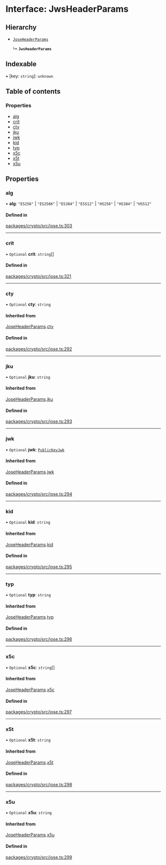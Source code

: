 # Interface: JwsHeaderParams

## Hierarchy

- [`JoseHeaderParams`](JoseHeaderParams.md)

  ↳ **`JwsHeaderParams`**

## Indexable

▪ [key: `string`]: `unknown`

## Table of contents

### Properties

- [alg](JwsHeaderParams.md#alg)
- [crit](JwsHeaderParams.md#crit)
- [cty](JwsHeaderParams.md#cty)
- [jku](JwsHeaderParams.md#jku)
- [jwk](JwsHeaderParams.md#jwk)
- [kid](JwsHeaderParams.md#kid)
- [typ](JwsHeaderParams.md#typ)
- [x5c](JwsHeaderParams.md#x5c)
- [x5t](JwsHeaderParams.md#x5t)
- [x5u](JwsHeaderParams.md#x5u)

## Properties

### alg

• **alg**: ``"ES256"`` \| ``"ES256K"`` \| ``"ES384"`` \| ``"ES512"`` \| ``"HS256"`` \| ``"HS384"`` \| ``"HS512"``

#### Defined in

[packages/crypto/src/jose.ts:303](https://github.com/TBD54566975/web5-js/blob/ff920f5/packages/crypto/src/jose.ts#L303)

___

### crit

• `Optional` **crit**: `string`[]

#### Defined in

[packages/crypto/src/jose.ts:321](https://github.com/TBD54566975/web5-js/blob/ff920f5/packages/crypto/src/jose.ts#L321)

___

### cty

• `Optional` **cty**: `string`

#### Inherited from

[JoseHeaderParams](JoseHeaderParams.md).[cty](JoseHeaderParams.md#cty)

#### Defined in

[packages/crypto/src/jose.ts:292](https://github.com/TBD54566975/web5-js/blob/ff920f5/packages/crypto/src/jose.ts#L292)

___

### jku

• `Optional` **jku**: `string`

#### Inherited from

[JoseHeaderParams](JoseHeaderParams.md).[jku](JoseHeaderParams.md#jku)

#### Defined in

[packages/crypto/src/jose.ts:293](https://github.com/TBD54566975/web5-js/blob/ff920f5/packages/crypto/src/jose.ts#L293)

___

### jwk

• `Optional` **jwk**: [`PublicKeyJwk`](../index.md#publickeyjwk)

#### Inherited from

[JoseHeaderParams](JoseHeaderParams.md).[jwk](JoseHeaderParams.md#jwk)

#### Defined in

[packages/crypto/src/jose.ts:294](https://github.com/TBD54566975/web5-js/blob/ff920f5/packages/crypto/src/jose.ts#L294)

___

### kid

• `Optional` **kid**: `string`

#### Inherited from

[JoseHeaderParams](JoseHeaderParams.md).[kid](JoseHeaderParams.md#kid)

#### Defined in

[packages/crypto/src/jose.ts:295](https://github.com/TBD54566975/web5-js/blob/ff920f5/packages/crypto/src/jose.ts#L295)

___

### typ

• `Optional` **typ**: `string`

#### Inherited from

[JoseHeaderParams](JoseHeaderParams.md).[typ](JoseHeaderParams.md#typ)

#### Defined in

[packages/crypto/src/jose.ts:296](https://github.com/TBD54566975/web5-js/blob/ff920f5/packages/crypto/src/jose.ts#L296)

___

### x5c

• `Optional` **x5c**: `string`[]

#### Inherited from

[JoseHeaderParams](JoseHeaderParams.md).[x5c](JoseHeaderParams.md#x5c)

#### Defined in

[packages/crypto/src/jose.ts:297](https://github.com/TBD54566975/web5-js/blob/ff920f5/packages/crypto/src/jose.ts#L297)

___

### x5t

• `Optional` **x5t**: `string`

#### Inherited from

[JoseHeaderParams](JoseHeaderParams.md).[x5t](JoseHeaderParams.md#x5t)

#### Defined in

[packages/crypto/src/jose.ts:298](https://github.com/TBD54566975/web5-js/blob/ff920f5/packages/crypto/src/jose.ts#L298)

___

### x5u

• `Optional` **x5u**: `string`

#### Inherited from

[JoseHeaderParams](JoseHeaderParams.md).[x5u](JoseHeaderParams.md#x5u)

#### Defined in

[packages/crypto/src/jose.ts:299](https://github.com/TBD54566975/web5-js/blob/ff920f5/packages/crypto/src/jose.ts#L299)
